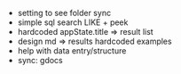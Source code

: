 * setting to see folder sync
* simple sql search LIKE + peek
* hardcoded appState.title => result list
* design md => results hardcoded examples
* help with data entry/structure
* sync: gdocs
